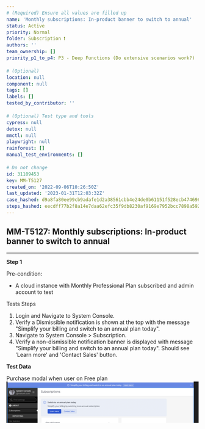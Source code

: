 ```yaml
---
# (Required) Ensure all values are filled up
name: 'Monthly subscriptions: In-product banner to switch to annual'
status: Active
priority: Normal
folder: Subscription ❗
authors: ''
team_ownership: []
priority_p1_to_p4: P3 - Deep Functions (Do extensive scenarios work?)

# (Optional)
location: null
component: null
tags: []
labels: []
tested_by_contributor: ''

# (Optional) Test type and tools
cypress: null
detox: null
mmctl: null
playwright: null
rainforest: []
manual_test_environments: []

# Do not change
id: 31109453
key: MM-T5127
created_on: '2022-09-06T10:26:50Z'
last_updated: '2023-01-31T12:03:32Z'
case_hashed: d9a8fa80ee99cb9adafe1d2a38561cbb4e24de0b61151f528ecb4746965fd70797a790e49d2e01cdb51c49f95b161498
steps_hashed: eecdff77b2f8a14e7daa62efc35f9db8230af9169e7952bcc7898a592030e126477f61f004f9f90b3c7a4a37acd8afd4
---
```


<!-- (Auto-generated) Based on frontmatter's "key" and "name" -->

## MM-T5127: Monthly subscriptions: In-product banner to switch to annual

---

**Step 1**

Pre-condition:

- A cloud instance with Monthly Professional Plan subscribed and admin account to test

Tests Steps

1. Login and Navigate to System Console.
2. Verify a Dismissible notification is shown at the top with the message "Simplify your billing and switch to an annual plan today".
3. Navigate to System Console > Subscription.
4. Verify a non-dismissible notification banner is displayed with message "Simplify your billing and switch to an annual plan today". Should see 'Learn more' and 'Contact Sales' button.

**Test Data**

Purchase modal when user on Free plan\
![](https://raw.githubusercontent.com/mattermost/mattermost-test-management/main/data/asset/cloud/annual_plan/In_product_banner_switch_to_annually.png)
